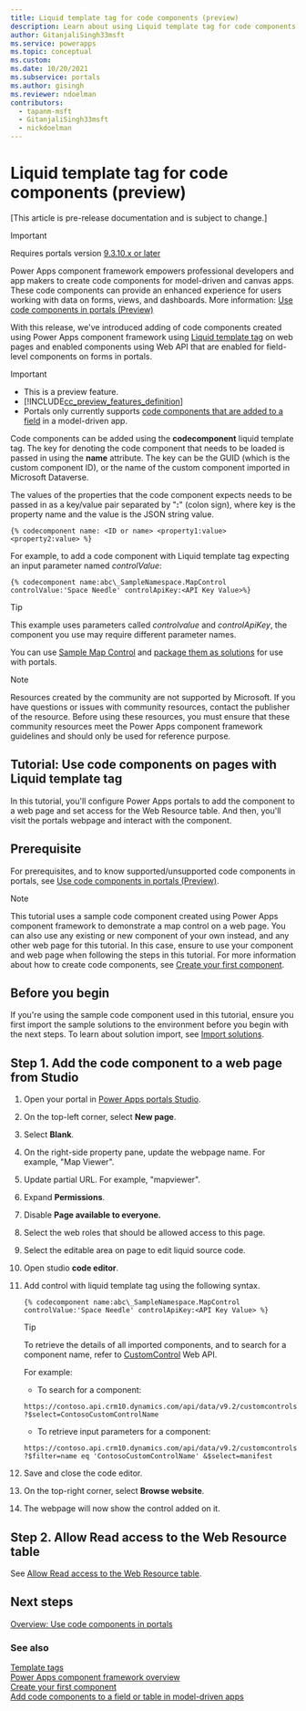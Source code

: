 ```yaml
---
title: Liquid template tag for code components (preview)
description: Learn about using Liquid template tag for code components through portals Studio.
author: GitanjaliSingh33msft
ms.service: powerapps
ms.topic: conceptual
ms.custom: 
ms.date: 10/20/2021
ms.subservice: portals
ms.author: gisingh
ms.reviewer: ndoelman
contributors:
  - tapanm-msft
  - GitanjaliSingh33msft
  - nickdoelman
---
```


# Liquid template tag for code components (preview)

[This article is pre-release documentation and is subject to change.]

> [!IMPORTANT]
> Requires portals version [9.3.10.x or later](release-updates.md#starter-portal-package-updates)

Power Apps component framework empowers professional developers and app makers to create code components for model-driven and canvas apps. These code components can provide an enhanced experience for users working with data on forms, views, and dashboards. More information: [Use code components in portals (Preview)](component-framework.md)

With this release, we've introduced adding of code components created using Power Apps component framework using [Liquid template tag](liquid/liquid-tags.md) on web pages and enabled components using Web API that are enabled for field-level components on forms in portals.

> [!IMPORTANT]
> - This is a preview feature.
> - [!INCLUDE[cc_preview_features_definition](../../includes/cc-preview-features-definition.md)]
> - Portals only currently supports [code components that are added to a field](../../developer/component-framework/add-custom-controls-to-a-field-or-entity.md#add-a-code-component-to-a-column) in a model-driven app.

Code components can be added using the **codecomponent** liquid template tag. The key for denoting the code component that needs to be loaded is passed in using the **name** attribute. The key can be the GUID (which is the custom component ID), or the name of the custom component imported in Microsoft Dataverse.

The values of the properties that the code component expects needs to be passed in as a key/value pair separated by "**:**" (colon sign), where key is the property name and the value is the JSON string value.

```
{% codecomponent name: <ID or name> <property1:value> <property2:value> %}
```

For example, to add a code component with Liquid template tag expecting an input parameter named *controlValue*:
```
{% codecomponent name:abc\_SampleNamespace.MapControl controlValue:'Space Needle' controlApiKey:<API Key Value>%}
```
> [!TIP]
> This example uses parameters called *controlvalue* and *controlApiKey*, the component you use may require different parameter names.


You can use [Sample Map Control](../../developer/component-framework/sample-controls/map-control.md) and [package them as solutions](../../developer/component-framework/implementing-controls-using-typescript.md#packaging-your-code-components) for use with portals.

> [!NOTE]
> Resources created by the community are not supported by Microsoft. If you have questions or issues with community resources, contact the publisher of the resource. Before using these resources, you must ensure that these community resources meet the Power Apps component framework guidelines and should only be used for reference purpose.

## Tutorial: Use code components on pages with Liquid template tag

In this tutorial, you'll configure Power Apps portals to add the component to a web page and set access for the Web Resource table. And then, you'll visit the portals webpage and interact with the component.

## Prerequisite

For prerequisites, and to know supported/unsupported code components in portals, see [Use code components in portals (Preview)](component-framework.md).

> [!NOTE]
> This tutorial uses a sample code component created using Power Apps component framework to demonstrate a map control on a web page. You can also use any existing or new component of your own instead, and any other web page for this tutorial. In this case, ensure to use your component and web page when following the steps in this tutorial. For more information about how to create code components, see [Create your first component](../../developer/component-framework/implementing-controls-using-typescript.md).

## Before you begin

If you're using the sample code component used in this tutorial, ensure you first import the sample solutions to the environment before you begin with the next steps. To learn about solution import, see [Import solutions](../data-platform/import-update-export-solutions.md).

## Step 1. Add the code component to a web page from Studio

1.  Open your portal in [Power Apps portals Studio](portal-designer-anatomy.md).

1.  On the top-left corner, select **New page**.

1.  Select **Blank**.

1.  On the right-side property pane, update the webpage name. For example, "Map Viewer".

1.  Update partial URL. For example, "mapviewer".

1.  Expand **Permissions**.

1.  Disable **Page available to everyone.**

1.  Select the web roles that should be allowed access to this page.

1.  Select the editable area on page to edit liquid source code.

1. Open studio **code editor**.

1. Add control with liquid template tag using the following syntax.

    ```
    {% codecomponent name:abc\_SampleNamespace.MapControl controlValue:'Space Needle' controlApiKey:<API Key Value> %}
    ```
    
    > [!TIP]
    > To retrieve the details of all imported components, and to search for a component name, refer to [CustomControl](../../developer/data-platform/reference/entities/customcontrol.md) Web API.
    
    For example:
    
    -   To search for a component:
    
    `https://contoso.api.crm10.dynamics.com/api/data/v9.2/customcontrols?$select=ContosoCustomControlName`
    
    -   To retrieve input parameters for a component:
    
    `https://contoso.api.crm10.dynamics.com/api/data/v9.2/customcontrols?$filter=name eq 'ContosoCustomControlName' &$select=manifest`
    
1. Save and close the code editor.

1. On the top-right corner, select **Browse website**.

1. The webpage will now show the control added on it.

## Step 2. Allow Read access to the Web Resource table

See [Allow Read access to the Web Resource table](component-framework-tutorial.md#step-5-allow-read-access-to-the-web-resource-table).

## Next steps

[Overview: Use code components in portals](component-framework.md)

### See also

[Template tags](liquid/template-tags.md#codecomponent) <br>
[Power Apps component framework overview](../../developer/component-framework/overview.md) <br>
[Create your first component](../../developer/component-framework/implementing-controls-using-typescript.md) <br>
[Add code components to a field or table in model-driven apps](../../developer/component-framework/add-custom-controls-to-a-field-or-entity.md)
